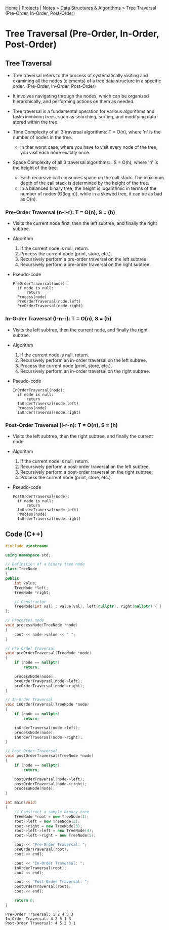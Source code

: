 [Home](../../) | [Projects](../../projects) | [Notes](../) > <a href="./">Data Structures & Algorithms</a> > Tree Traversal (Pre-Order, In-Order, Post-Order) 

# Tree Traversal (Pre-Order, In-Order, Post-Order)  



## Tree Traversal

* Tree traversal refers to the process of systematically visiting and examining all the nodes (elements) of a tree data structure in a specific order. (Pre-Order, In-Order, Post-Order)
* It involves navigating through the nodes, which can be organized hierarchically, and performing actions on them as needed.
* Tree traversal is a fundamental operation for various algorithms and tasks involving trees, such as searching, sorting, and modifying data stored  within the tree.
* Time Complexity of all 3 traversal algorithms: T = O(n), where 'n' is the number of nodes in the tree.
  * In ther worst case, where you have to visit every node of the tree, you visit each node exactly once.

* Space Complexity of all 3 traversal algorithms: : S = O(h), where 'h' is the height of the tree.
  * Each recursive call consumes space on the call stack. The maximum depth of the call stack is determined by the height of the tree.
  * In a balanced binary tree, the height is logarithmic in terms of the number of nodes (O(log n)), while in a skewed tree, it can be as bad as O(n).


### Pre-Order Traversal (n-l-r): T = O(n), S = (h)

* Visits the current node first, then the left subtree, and finally the right subtree.

* Algorithm
  1. If the current node is null, return.
  2. Process the current node (print, store, etc.).
  3. Recursively perform a pre-order traversal on the left subtree.
  4. Recursively perform a pre-order traversal on the right subtree.

* Pseudo-code

  ```plain
  PreOrderTraversal(node):
  	if node is null:
  		return
  	Process(node)
  	PreOrderTraversal(node.left)
  	PreOrderTraversal(node.right)
  ```

### In-Order Traversal (l-n-r): T = O(n), S = (h)

* Visits the left subtree, then the current node, and finally the right subtree.

* Algorithm

  1. If the current node is null, return.
  2. Recursively perform an in-order traversal on the left subtree.
  3. Process the current node (print, store, etc.).
  4. Recursively perform an in-order traversal on the right subtree.

* Pseudo-code

  ```plain
  InOrderTraversal(node):
  	if node is null:
  		return
  	InOrderTraversal(node.left)
  	Process(node)
  	InOrderTraversal(node.right)
  ```

### Post-Order Traversal (l-r-n): T = O(n), S = (h)

* Visits the left subtree, then the right subtree, and finally the current node.

* Algorithm

  1. If the current node is null, return.
  2. Recursively perform a post-order traversal on the left subtree.
  3. Recursively perform a post-order traversal on the right subtree.
  4. Process the current node (print, store, etc.).

* Pseudo-code

  ```plain
  PostOrderTraversal(node):
  	if node is null:
  		return
  	InOrderTraversal(node.left)
  	Process(node)
  	InOrderTraversal(node.right)
  ```

  

## Code (C++)

```cpp
#include <iostream>

using namespace std;

// Definition of a binary tree node
class TreeNode
{
public:
	int value;
	TreeNode *left;
	TreeNode *right;

	// Constructor
	TreeNode(int val) : value(val), left(nullptr), right(nullptr) { }
};

// Processes node
void processNode(TreeNode *node)
{
	cout << node->value << " ";
}

// Pre-Order Traversal
void preOrderTraversal(TreeNode *node)
{
	if (node == nullptr)
		return;

	processNode(node);
	preOrderTraversal(node->left);
	preOrderTraversal(node->right);
}

// In-Order Traversal
void inOrderTraversal(TreeNode *node)
{
	if (node == nullptr)
		return;

	inOrderTraversal(node->left);
	processNode(node);
	inOrderTraversal(node->right);
}

// Post-Order Traversal
void postOrderTraversal(TreeNode *node)
{
	if (node == nullptr)
		return;

	postOrderTraversal(node->left);
	postOrderTraversal(node->right);
	processNode(node);
}

int main(void)
{
	// Construct a sample binary tree
	TreeNode *root = new TreeNode(1);
	root->left = new TreeNode(2);
	root->right = new TreeNode(3);
	root->left->left = new TreeNode(4);
	root->left->right = new TreeNode(5);

	cout << "Pre-Order Traversal: ";
	preOrderTraversal(root);
	cout << endl;

	cout << "In-Order Traversal: ";
	inOrderTraversal(root);
	cout << endl;

	cout << "Post-Order Traversal: ";
	postOrderTraversal(root);
	cout << endl;

	return 0;
}
```

```plain
Pre-Order Traversal: 1 2 4 5 3 
In-Order Traversal: 4 2 5 1 3 
Post-Order Traversal: 4 5 2 3 1 
```

